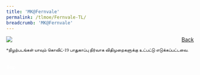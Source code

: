 ```yaml
---
title: 'MK@Fernvale'
permalink: /tlmoe/Fernvale-TL/
breadcrumb: 'MK@Fernvale'
---
```

<!-- Global site tag (gtag.js) - Google Ads: 726049306 -->
<script async src="https://www.googletagmanager.com/gtag/js?id=AW-726049306"></script>
<script>
  window.dataLayer = window.dataLayer || [];
  function gtag(){dataLayer.push(arguments);}
  gtag('js', new Date());

  gtag('config', 'AW-726049306');
</script>
<a href="//exhibits/தமிழ்மொழிக்-காட்சிக்கூடம்-tamil-exhibitions-c/preschool/" style="float:right;">Back</a>
 <img src="/images/MTLS2021-Fernvale_TL_Final.jpg">
  <p style="font-family:Anjal InaiMathi; font-size:12px;">*நிழற்படங்கள் யாவும் கொவிட்-19 பாதுகாப்பு நிர்வாக விதிமுறைகளுக்கு உட்பட்டு எடுக்கப்பட்டவை.</p> <br/>
<div class="btntop"><a href="#top" style="text-decoration:none;"><span style="color:white"><b>Top</b></span></a></div>

